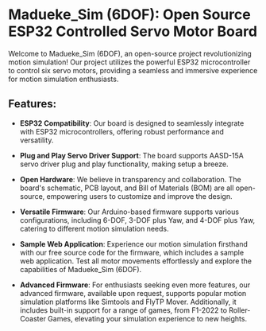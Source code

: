 # Madueke_Sim (6DOF): Open Source ESP32 Controlled Servo Motor Board

Welcome to Madueke_Sim (6DOF), an open-source project revolutionizing motion simulation! Our project utilizes the powerful ESP32 microcontroller to control six servo motors, providing a seamless and immersive experience for motion simulation enthusiasts.

## Features:

- **ESP32 Compatibility**: Our board is designed to seamlessly integrate with ESP32 microcontrollers, offering robust performance and versatility.
  
- **Plug and Play Servo Driver Support**: The board supports AASD-15A servo driver plug and play functionality, making setup a breeze.
  
- **Open Hardware**: We believe in transparency and collaboration. The board's schematic, PCB layout, and Bill of Materials (BOM) are all open-source, empowering users to customize and improve the design.

- **Versatile Firmware**: Our Arduino-based firmware supports various configurations, including 6-DOF, 3-DOF plus Yaw, and 4-DOF plus Yaw, catering to different motion simulation needs.

- **Sample Web Application**: Experience our motion simulation firsthand with our free source code for the firmware, which includes a sample web application. Test all motor movements effortlessly and explore the capabilities of Madueke_Sim (6DOF).

- **Advanced Firmware**: For enthusiasts seeking even more features, our advanced firmware, available upon request, supports popular motion simulation platforms like Simtools and FlyTP Mover. Additionally, it includes built-in support for a range of games, from F1-2022 to Roller-Coaster Games, elevating your simulation experience to new heights.

